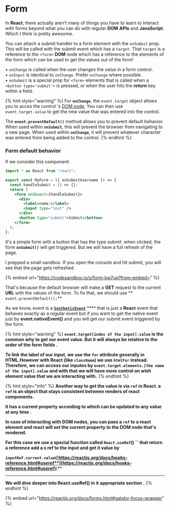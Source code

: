 # Form

In **React**, there actually aren't many of things you have to learn to interact with forms beyond what you can do with regular **DOM** **APIs** and **JavaScript**. Which I think is pretty awesome.

You can attach a submit handler to a form element with the `onSubmit` prop. This will be called with the submit event which has a `target`. That `target` is a reference to the `<form>` **DOM** node which has a reference to the elements of the form which can be used to get the values out of the form!

• `onChange` is called when the user changes the value in a form control.\
• `onInput` is identical to `onChange`. Prefer `onChange` where possible.\
• `onSubmit` is a special prop for `<form>` elements that is called when a `<button type='submit'>` is pressed, or when the user hits the _**return**_ key within a field.

{% hint style="warning" %}
For **`onChange`**, the `event.target` object allows you to acces the control 's [DOM node](https://developer.mozilla.org/en/docs/Web/API/Node). You can then use `event.target.value` to get the new value that was entered into the control.

The **`event.preventDefault()`** method allows you to prevent default behavior. When used within **`onSubmit`**, this will prevent the browser from navigating to a new page. When used within **`onChange`**, it will prevent whatever character was entered from being added to the control.
{% endhint %}

### Form default behavior&#x20;

If we consider this component:

```jsx
import * as React from "react";

export const MyForm = ({ onSubmitUsername }) => {
  const handleSubmit = () => {};
  return (
    <form onSbumit={handleSubmit}>
      <div>
        <label>name:</label>
        <input type="text" />
      </div>
      <button type="submit">Submit</button>
    </form>
  );
};

```

It's a simple form with a button that has the type submit .when clicked, the form **`onSubmit()`** will get triggered. But we will have a full refresh of the page.

I prepped a small sandbox. If you open the console and hit submit, you will see that the page gets refreshed.

{% embed url="https://codesandbox.io/s/form-kw7uq?from-embed=" %}

That's because the default browser will make a **GET** request to the current **URL** with the values of the form. To fix that, we should  use ** `event.preventDefault();`**&#x20;

As we know, event is a [**`SyntheticEvent`**](https://reactjs.org/docs/events.html) **** that is just a **React** event that behaves exactly as a regular event but if you want to get the native event just by **event.nativeEvent()** and you will get our submit event triggered by the form.

{% hint style="warning" %}
**`event.target[index of the input].value` is the common why to get our event value. But it will always be relative to the order of the form fields .**&#x20;

**To link the label of our input, we use the `for` attribute generally in HTML.However with React (like `className`) we use `htmlFor` instead.  Therefore, we can access our inputes by `event.target.elements.[the name of the input].value` and with that we will have more control on wish element value that we are interacting with.**
{% endhint %}

{% hint style="info" %}
**Another way to get the value is via `ref` in React. a `ref` is an object that stays consistent between renders of react components.**&#x20;

**It has a current property according to which can be updated to any value at any time .**

**In case of interacting with DOM nodes, you can pass a `ref` to a react element and react will set the current property to the DOM node that's rendered.**

**For this case we use a special function called `React.useRef`() `` that return a reference add a s ref to the input and get it value by**

**`inputRef.current.value`(**[**https://reactjs.org/docs/hooks-reference.html#useref**](https://reactjs.org/docs/hooks-reference.html#useref)**)**

****

**We will dive deeper into React.useRef() in it appropriate section .**
{% endhint %}

{% embed url="https://reactjs.org/docs/forms.html#gatsby-focus-wrapper" %}
